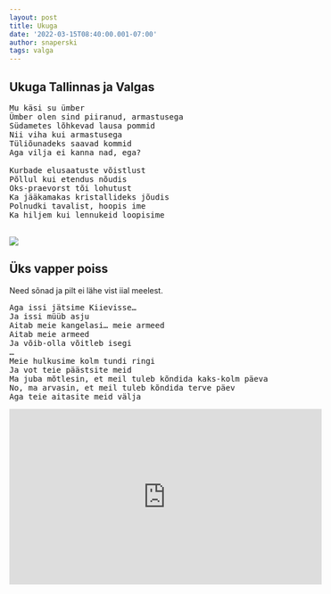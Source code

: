 ```yaml
---
layout: post
title: Ukuga
date: '2022-03-15T08:40:00.001-07:00'
author: snaperski
tags: valga
---
```


## Ukuga Tallinnas ja Valgas

<pre>
Mu käsi su ümber
Ümber olen sind piiranud, armastusega
Südametes lõhkevad lausa pommid
Nii viha kui armastusega
Tüliõunadeks saavad kommid
Aga vilja ei kanna nad, ega?

Kurbade elusaatuste võistlust
Põllul kui etendus nõudis
Oks-praevorst tõi lohutust 
Ka jääkamakas kristallideks jõudis
Polnudki tavalist, hoopis ime
Ka hiljem kui lennukeid loopisime
</pre>
<br>
<img src="../../../assets/images/ukuga.JPG"> 

## Üks vapper poiss

Need sõnad ja pilt ei lähe vist iial meelest.
<pre>
Aga issi jätsime Kiievisse…
Ja issi müüb asju
Aitab meie kangelasi… meie armeed
Aitab meie armeed
Ja võib-olla võitleb isegi
…
Meie hulkusime kolm tundi ringi
Ja vot teie päästsite meid
Ma juba mõtlesin, et meil tuleb kõndida kaks-kolm päeva
No, ma arvasin, et meil tuleb kõndida terve päev
Aga teie aitasite meid välja 
</pre>
<iframe width="560" height="315" src="https://www.youtube.com/embed/XHplFNbFJ4o" title="YouTube video player" frameborder="0" allow="accelerometer; autoplay; clipboard-write; encrypted-media; gyroscope; picture-in-picture" allowfullscreen></iframe>
